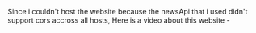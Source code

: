 Since i couldn't host the website because the newsApi that i used didn't support cors accross all hosts, 
Here is a video about this website - 
